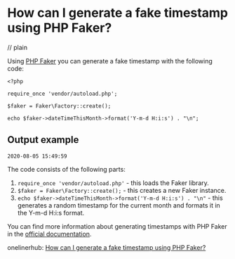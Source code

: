 # How can I generate a fake timestamp using PHP Faker?
// plain

Using [PHP Faker](https://github.com/fzaninotto/Faker) you can generate a fake timestamp with the following code:

```
<?php

require_once 'vendor/autoload.php';

$faker = Faker\Factory::create();

echo $faker->dateTimeThisMonth->format('Y-m-d H:i:s') . "\n";

```

## Output example

```
2020-08-05 15:49:59
```

The code consists of the following parts:

1. `require_once 'vendor/autoload.php'` - this loads the Faker library.
2. `$faker = Faker\Factory::create();` - this creates a new Faker instance.
3. `echo $faker->dateTimeThisMonth->format('Y-m-d H:i:s') . "\n"` - this generates a random timestamp for the current month and formats it in the Y-m-d H:i:s format.

You can find more information about generating timestamps with PHP Faker in the [official documentation](https://github.com/fzaninotto/Faker#date-and-time).

onelinerhub: [How can I generate a fake timestamp using PHP Faker?](https://onelinerhub.com/php-faker/how-can-i-generate-a-fake-timestamp-using-php-faker)